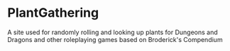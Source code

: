 # PlantGathering
A site used for randomly rolling and looking up plants for Dungeons and Dragons and other roleplaying games based on Broderick's Compendium
